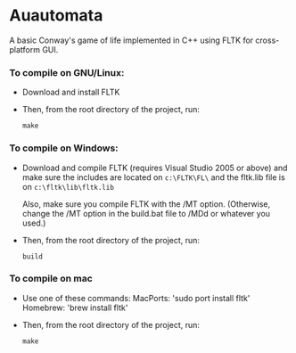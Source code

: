 # Auautomata
A basic Conway's game of life implemented in C++ using FLTK for cross-platform GUI.

### To compile on GNU/Linux:
- Download and install FLTK
- Then, from the root directory of the project, run:

    ```
    make
    ```

### To compile on Windows:
- Download and compile FLTK (requires Visual Studio 2005 or above) and make sure the includes are located on `c:\FLTK\FL\` and the fltk.lib file is on `c:\fltk\lib\fltk.lib`
    
    Also, make sure you compile FLTK with the /MT option. (Otherwise, change the /MT option in the build.bat file to /MDd or whatever you used.)
- Then, from the root directory of the project, run:

    ```
    build
    ```

### To compile on mac
- Use one of these commands:
    MacPorts: 'sudo port install fltk'
    Homebrew: 'brew install fltk'
- Then, from the root directory of the project, run:

    ```
    make
    ```